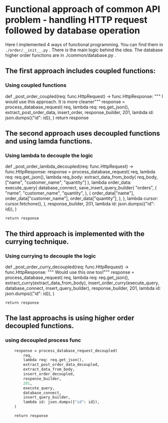 # Functional approach of common API problem - handling HTTP request followed by database operation

Here I implemented 4 ways of functional programming. You can find them in `./order/__init__.py` . There is the main logic behind the idea. The database higher order functions are in ./common/database.py .

## The first approach includes coupled functions:

### Using coupled functions

def _post_order_coupled(req: func.HttpRequest) -> func.HttpResponse:
    """
    I would use this approach. It is more cleaner"""
    response = process_database_request(
        req,
        lambda req: req.get_json(),
        extract_post_order_data,
        insert_order,
        response_builder,
        201,
        lambda id: json.dumps({"id": id}),
    )
    return response


## The second approach uses decoupled functions and using lamda functions.

### Using lambda to decouple the logic
def _post_order_lambda_decoupled(req: func.HttpRequest) -> func.HttpResponse:
    response = process_database_request(
        req,
        lambda req: req.get_json(),
        lambda req_body: extract_data_from_body(
            req_body, ["name", "customer_name", "quantity"]
        ),
        lambda order_data: execute_query(
            database_connect,
            save_insert_query_builder(
                "orders",
                (
                    "name",
                    "customer_name",
                    "quantity",
                ),
                (
                    order_data["name"],
                    order_data["customer_name"],
                    order_data["quantity"],
                ),
            ),
            lambda cursor: cursor.fetchone(),
        ),
        response_builder,
        201,
        lambda id: json.dumps({"id": id}),
    )

    return response

## The third approach is implemented with the currying technique.

### Using currying to decouple the logic
def _post_order_curry_decoupled(req: func.HttpRequest) -> func.HttpResponse:
    """
    Would use this one too!"""
    response = process_database_request(
        req,
        lambda req: req.get_json(),
        extract_curry(extract_data_from_body),
        insert_order_curry(execute_query, database_connect, insert_query_builder),
        response_builder,
        201,
        lambda id: json.dumps({"id": id}),
    )

    return response

## The last approachs is using higher order decoupled functions.

### using decoupled process func
```def _post_order_decoupled(req: func.HttpRequest) -> func.HttpResponse:
    response = process_database_request_decoupled(
        req,
        lambda req: req.get_json(),
        extract_post_order_data_decoupled,
        extract_data_from_body,
        insert_order_decoupled,
        response_builder,
        201,
        execute_query,
        database_connect,
        insert_query_builder,
        lambda id: json.dumps({"id": id}),
    )

    return response
```